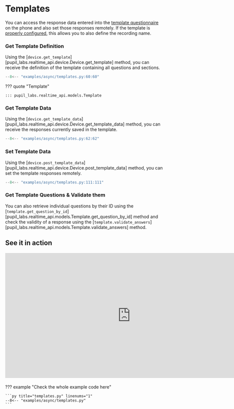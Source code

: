 # Templates

<!-- badge:product Neon -->
<!-- badge:version +1.3.0 -->
<!-- badge:companion +2.8.25 -->

You can access the response data entered into the [template questionnaire](https://docs.pupil-labs.com/neon/data-collection/templates/#templates) on the phone and also set those responses remotely.
If the template is [properly configured](https://docs.pupil-labs.com/neon/data-collection/templates/#naming-scheme-for-recordings), this allows you to also define the recording name.

### Get Template Definition

Using the [`device.get_template`][pupil_labs.realtime_api.device.Device.get_template] method, you can receive the definition of the template containing all questions and sections.

```py linenums="0"
--8<-- "examples/async/templates.py:60:60"
```

??? quote "Template"

    ::: pupil_labs.realtime_api.models.Template

### Get Template Data

Using the [`device.get_template_data`][pupil_labs.realtime_api.device.Device.get_template_data] method, you can receive the responses currently saved in the template.

```py linenums="0"
--8<-- "examples/async/templates.py:62:62"
```

### Set Template Data

Using the [`device.post_template_data`][pupil_labs.realtime_api.device.Device.post_template_data] method, you can set the template responses remotely.

```py linenums="0"
--8<-- "examples/async/templates.py:111:111"
```

### Get Template Questions & Validate them

You can also retrieve individual questions by their ID using the [`template.get_question_by_id`][pupil_labs.realtime_api.models.Template.get_question_by_id] method and check the validity of a response using the [`template.validate_answers`][pupil_labs.realtime_api.models.Template.validate_answers] method.

## See it in action

<div class="video-container" style="margin: 20px auto; text-align: center;">
<iframe width="800" height="400" src="https://www.youtube-nocookie.com/embed/8jlXjLr1GGE?si=qnEFEnPkHlIp6z7X" title="YouTube video player" frameborder="0" allow="accelerometer; autoplay; clipboard-write; encrypted-media; gyroscope; picture-in-picture; web-share" referrerpolicy="strict-origin-when-cross-origin" allowfullscreen></iframe>
</div>

??? example "Check the whole example code here"

    ```py title="templates.py" linenums="1"
    --8<-- "examples/async/templates.py"
    ```
